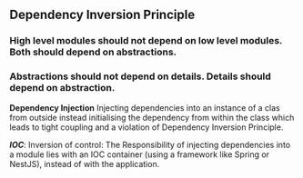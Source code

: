 ## Dependency Inversion Principle

### High level modules should not depend on low level modules. Both should depend on abstractions.

### Abstractions should not depend on details. Details should depend on abstraction.

**Dependency Injection** Injecting dependencies into an instance of a clas from outside instead initialising the dependency from within the class which leads to tight coupling and a violation of Dependency Inversion Principle.

**_IOC_**: Inversion of control: The Responsibility of injecting dependencies into a module lies with an IOC container (using a framework like Spring or NestJS), instead of with the application.
